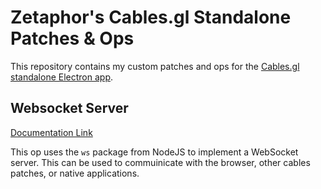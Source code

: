 # Zetaphor's Cables.gl Standalone Patches & Ops

This repository contains my custom patches and ops for the [Cables.gl](https://cables.gl) [standalone Electron app](https://github.com/cables-gl/cables_electron).

## Websocket Server

[Documentation Link]()

This op uses the `ws` package from NodeJS to implement a WebSocket server. This can be used to commuinicate with the browser, other cables patches, or native applications.

